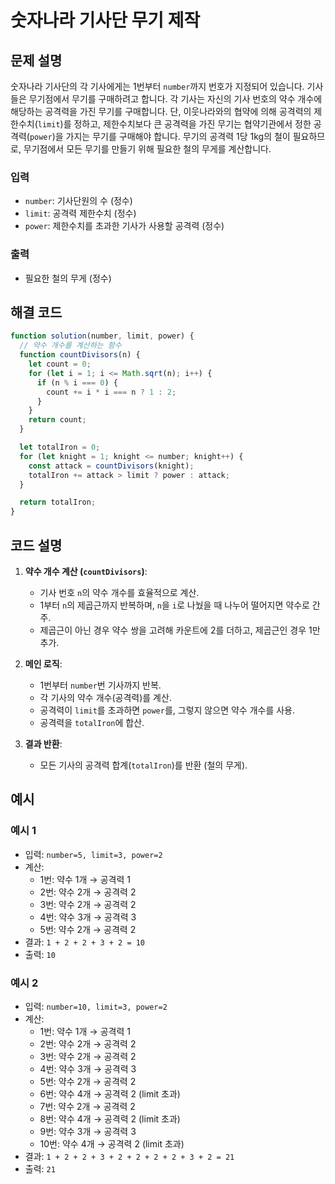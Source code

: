 # 숫자나라 기사단 무기 제작

## 문제 설명

숫자나라 기사단의 각 기사에게는 1번부터 `number`까지 번호가 지정되어 있습니다. 기사들은 무기점에서 무기를 구매하려고 합니다. 각 기사는 자신의 기사 번호의 약수 개수에 해당하는 공격력을 가진 무기를 구매합니다. 단, 이웃나라와의 협약에 의해 공격력의 제한수치(`limit`)를 정하고, 제한수치보다 큰 공격력을 가진 무기는 협약기관에서 정한 공격력(`power`)을 가지는 무기를 구매해야 합니다. 무기의 공격력 1당 1kg의 철이 필요하므로, 무기점에서 모든 무기를 만들기 위해 필요한 철의 무게를 계산합니다.

### 입력

- `number`: 기사단원의 수 (정수)
- `limit`: 공격력 제한수치 (정수)
- `power`: 제한수치를 초과한 기사가 사용할 공격력 (정수)

### 출력

- 필요한 철의 무게 (정수)

## 해결 코드

```javascript
function solution(number, limit, power) {
  // 약수 개수를 계산하는 함수
  function countDivisors(n) {
    let count = 0;
    for (let i = 1; i <= Math.sqrt(n); i++) {
      if (n % i === 0) {
        count += i * i === n ? 1 : 2;
      }
    }
    return count;
  }

  let totalIron = 0;
  for (let knight = 1; knight <= number; knight++) {
    const attack = countDivisors(knight);
    totalIron += attack > limit ? power : attack;
  }

  return totalIron;
}
```

## 코드 설명

1. **약수 개수 계산 (`countDivisors`)**:

   - 기사 번호 `n`의 약수 개수를 효율적으로 계산.
   - 1부터 `n`의 제곱근까지 반복하며, `n`을 `i`로 나눴을 때 나누어 떨어지면 약수로 간주.
   - 제곱근이 아닌 경우 약수 쌍을 고려해 카운트에 2를 더하고, 제곱근인 경우 1만 추가.

2. **메인 로직**:

   - 1번부터 `number`번 기사까지 반복.
   - 각 기사의 약수 개수(공격력)를 계산.
   - 공격력이 `limit`를 초과하면 `power`를, 그렇지 않으면 약수 개수를 사용.
   - 공격력을 `totalIron`에 합산.

3. **결과 반환**:
   - 모든 기사의 공격력 합계(`totalIron`)를 반환 (철의 무게).

## 예시

### 예시 1

- 입력: `number=5, limit=3, power=2`
- 계산:
  - 1번: 약수 1개 → 공격력 1
  - 2번: 약수 2개 → 공격력 2
  - 3번: 약수 2개 → 공격력 2
  - 4번: 약수 3개 → 공격력 3
  - 5번: 약수 2개 → 공격력 2
- 결과: `1 + 2 + 2 + 3 + 2 = 10`
- 출력: `10`

### 예시 2

- 입력: `number=10, limit=3, power=2`
- 계산:
  - 1번: 약수 1개 → 공격력 1
  - 2번: 약수 2개 → 공격력 2
  - 3번: 약수 2개 → 공격력 2
  - 4번: 약수 3개 → 공격력 3
  - 5번: 약수 2개 → 공격력 2
  - 6번: 약수 4개 → 공격력 2 (limit 초과)
  - 7번: 약수 2개 → 공격력 2
  - 8번: 약수 4개 → 공격력 2 (limit 초과)
  - 9번: 약수 3개 → 공격력 3
  - 10번: 약수 4개 → 공격력 2 (limit 초과)
- 결과: `1 + 2 + 2 + 3 + 2 + 2 + 2 + 2 + 3 + 2 = 21`
- 출력: `21`
